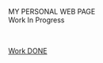 MY PERSONAL WEB PAGE 
<br>
Work In Progress 

<br>

<a href="https://adity2603.github.io/portfolio/" >Work DONE </a> 
